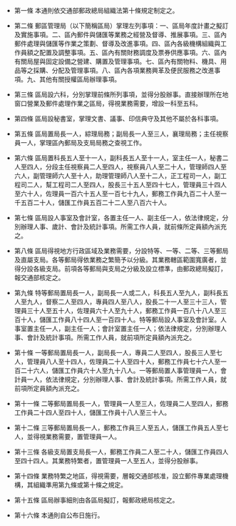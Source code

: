 * 第一條 本通則依交通部郵政總局組織法第十條規定制定之。

* 第二條 郵區管理局（以下簡稱區局）掌理左列事項：一、區局年度計畫之擬訂及實施事項。二、區內郵件與儲匯等業務之經營及督導、推展事項。三、區內郵件處理與儲匯等作業之策劃、督導及改進事項。四、區內各級機構組織與工作員額之配置及調整事項。五、區內有關財務調度及票券供應事項。六、區內有關局屋與固定設備之營建、購置及管理事項。七、區內有關物料、機具、用品等之採購、分配及管理事項。八、區內各項業務興革及便民服務之改進事項。九、其他有關授權區局辦理事項。

* 第三條 區局設六科，分別掌理前條所列事項，並得分股辦事。直接辦理所在地窗口營業及郵件處理作業之區局，得視業務需要，增設一科至五科。

* 第四條 區局設秘書室，掌理文書、議事、印信典守及其他不屬於各科事項。

* 第五條 區局置局長一人，綜理局務；副局長一人至三人，襄理局務；主任視察員一人，掌理區內郵局及支局局務之查視工作。

* 第六條 區局置科長五人至十一人，副科長五人至十一人，室主任一人，秘書二人至四人，分段主任視察員二人至四人，視察員八人至二十人，管理師四人至六人，副管理師六人至十人，助理管理師八人至十二人，正工程司一人，副工程司二人，幫工程司二人至四人，股長三十五人至四十七人，管理員三十四人至六十人，佐理員一百六十五人至一百七十九人，郵務工作員九百二十人至一千五百二十人，儲匯工作員五百二十二人至八百六十人。

* 第七條 區局設人事室及會計室，各置主任一人、副主任一人，依法律規定，分別辦理人事、歲計、會計及統計事項。所需工作人員，就前條所定員額內派充之。

* 第八條 區局得視地方行政區域及業務需要，分設特等、一等、二等、三等郵局及直屬支局。各等郵局得依業務之繁簡予以分級。其業務轄區範圍寬廣者，並得分設各級支局。前項各等郵局與支局之分級及設立標準，由郵政總局擬訂，報交通部核定之。

* 第九條 特等郵局置局長一人，副局長一人或二人，科長五人至九人，副科長五人至九人，督察二人至四人，專員四人至八人，股長二十一人至三十三人，管理員三十人至五十人，佐理員六十人至九十人，郵務工作員一百八十八人至三百十人，儲匯工作員八十四人至一百四十人。特等郵局設人事室及會計室。人事室置主任一人，副主任一人；會計室置主任一人；依法律規定，分別辦理人事、會計及統計事項。所需工作人員，就前項所定員額內派充之。

* 第十條 一等郵局置局長一人，副局長一人，專員二人至四人，股長三人至七人，管理員八人至十四人，佐理員二十人至四十人，郵務工作員七十六人至一百二十六人，儲匯工作員六十人至九十八人。一等郵局置人事管理員一人，會計員一人，依法律規定，分別辦理人事、會計及統計事項。所需工作人員，就前項所定員額內派充之。

* 第十一條 二等郵局置局長一人，管理員一人至三人，佐理員二人至四人，郵務工作員二十四人至四十人，儲匯工作員十八人至三十人。

* 第十二條 三等郵局置局長一人，郵務工作員三人至五人，儲匯工作員五人至七人，並得視業務需要，置管理員一人。

* 第十三條 各級支局置支局長一人，郵務工作員二人至二十人，儲匯工作員四人至四十四人。其業務特繁者，置管理員一人至五人，並得分股辦事。

* 第十四條 業務特繁之地區，得視需要，層報交通部核准，設立郵件專業處理機構，其組織準用第九條或第十條之規定。

* 第十五條 區局辦事細則由各區局擬訂，報郵政總局核定之。

* 第十六條 本通則自公布日施行。

